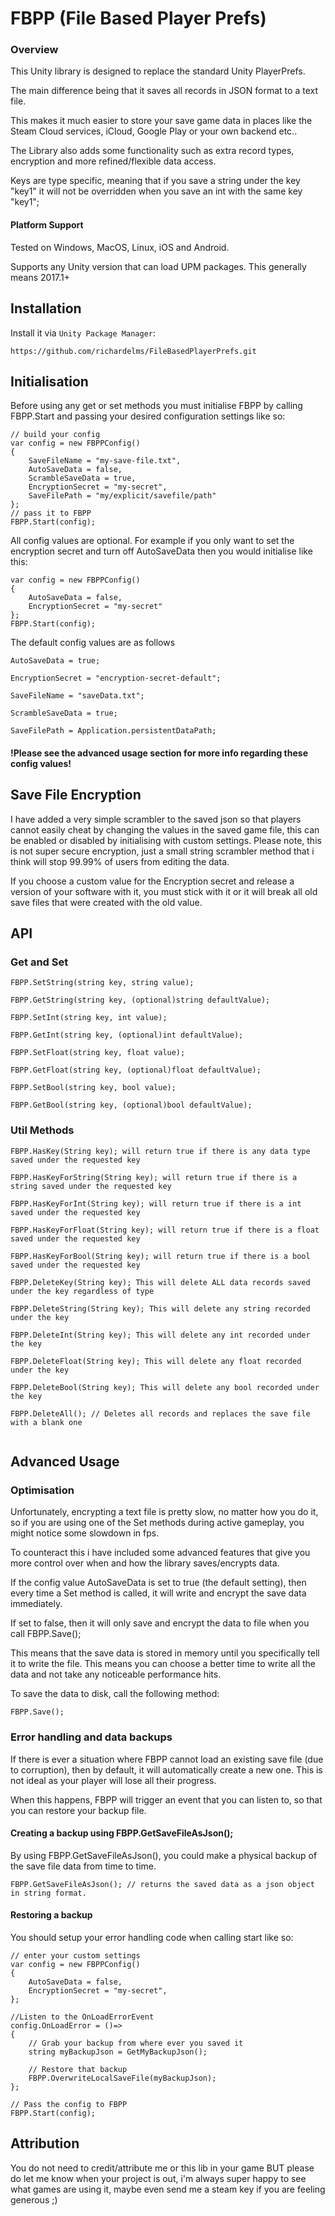 # FBPP (File Based Player Prefs)

### Overview

This Unity library is designed to replace the standard Unity PlayerPrefs. 

The main difference being that it saves all records in JSON format to a text file.

This makes it much easier to store your save game data in places like the Steam Cloud services, iCloud, Google Play or your own backend etc..

The Library also adds some functionality such as extra record types, encryption and more refined/flexible data access.

Keys are type specific, meaning that if you save a string under the key "key1" it will not be overridden when you save an int with the same key "key1";

#### Platform Support

Tested on Windows, MacOS, Linux, iOS and Android.

Supports any Unity version that can load UPM packages. This generally means 2017.1+

## Installation

Install it via `Unity Package Manager`:
```
https://github.com/richardelms/FileBasedPlayerPrefs.git
```
## Initialisation

Before using any get or set methods you must initialise FBPP by calling FBPP.Start and passing your desired configuration settings like so:

```
// build your config
var config = new FBPPConfig()
{
    SaveFileName = "my-save-file.txt",
    AutoSaveData = false,
    ScrambleSaveData = true,
    EncryptionSecret = "my-secret",
    SaveFilePath = "my/explicit/savefile/path"
};
// pass it to FBPP
FBPP.Start(config);
```

All config values are optional. For example if you only want to set the encryption secret and turn off AutoSaveData then you would initialise like this:

```
var config = new FBPPConfig()
{
    AutoSaveData = false,
    EncryptionSecret = "my-secret"
};
FBPP.Start(config);
```
The default config values are as follows

```
AutoSaveData = true;

EncryptionSecret = "encryption-secret-default";

SaveFileName = "saveData.txt";

ScrambleSaveData = true;

SaveFilePath = Application.persistentDataPath;

```

#### !Please see the advanced usage section for more info regarding these config values! 

## Save File Encryption

I have added a very simple scrambler to the saved json so that players cannot easily cheat by changing the values in the saved game file, this can be enabled or disabled by initialising with custom settings. Please note, this is not super secure encryption, just a small string scrambler method that i think will stop 99.99% of users from editing the data.

If you choose a custom value for the Encryption secret and release a version of your software with it, you must stick with it or it will break all old save files that were created with the old value.

## API

### Get and Set
```
FBPP.SetString(string key, string value);

FBPP.GetString(string key, (optional)string defaultValue);
    
FBPP.SetInt(string key, int value);

FBPP.GetInt(string key, (optional)int defaultValue); 
    
FBPP.SetFloat(string key, float value);

FBPP.GetFloat(string key, (optional)float defaultValue); 
    
FBPP.SetBool(string key, bool value);

FBPP.GetBool(string key, (optional)bool defaultValue);
```
### Util Methods
```
FBPP.HasKey(String key); will return true if there is any data type saved under the requested key
    
FBPP.HasKeyForString(String key); will return true if there is a string saved under the requested key
    
FBPP.HasKeyForInt(String key); will return true if there is a int saved under the requested key
    
FBPP.HasKeyForFloat(String key); will return true if there is a float saved under the requested key
    
FBPP.HasKeyForBool(String key); will return true if there is a bool saved under the requested key
    
FBPP.DeleteKey(String key); This will delete ALL data records saved under the key regardless of type
    
FBPP.DeleteString(String key); This will delete any string recorded under the key
    
FBPP.DeleteInt(String key); This will delete any int recorded under the key
    
FBPP.DeleteFloat(String key); This will delete any float recorded under the key
    
FBPP.DeleteBool(String key); This will delete any bool recorded under the key

FBPP.DeleteAll(); // Deletes all records and replaces the save file with a blank one
    
```

## Advanced Usage 

### Optimisation 

Unfortunately, encrypting a text file is pretty slow, no matter how you do it, so if you are using one of the Set methods during active gameplay, you might notice some slowdown in fps.

To counteract this i have included some advanced features that give you more control over when and how the library saves/encrypts data.

If the config value AutoSaveData is set to true (the default setting), then every time a Set method is called, it will write and encrypt the save data immediately.

If set to false, then it will only save and encrypt the data to file when you call FBPP.Save();

This means that the save data is stored in memory until you specifically tell it to write the file. This means you can choose a better time to write all the data and not take any noticeable performance hits.

To save the data to disk, call the following method:

```
FBPP.Save();
```

### Error handling and data backups

If there is ever a situation where FBPP cannot load an existing save file (due to corruption), then by default, it will automatically create a new one. This is not ideal as your player will lose all their progress.

When this happens, FBPP will trigger an event that you can listen to, so that you can restore your backup file.

#### Creating a backup using FBPP.GetSaveFileAsJson();

By using FBPP.GetSaveFileAsJson(), you could make a physical backup of the save file data from time to time.

```
FBPP.GetSaveFileAsJson(); // returns the saved data as a json object in string format.
```

#### Restoring a backup

You should setup your error handling code when calling start like so:

```
// enter your custom settings
var config = new FBPPConfig()
{
    AutoSaveData = false,
    EncryptionSecret = "my-secret",
};

//Listen to the OnLoadErrorEvent
config.OnLoadError = ()=>
{
    // Grab your backup from where ever you saved it
    string myBackupJson = GetMyBackupJson();

    // Restore that backup
    FBPP.OverwriteLocalSaveFile(myBackupJson);
};

// Pass the config to FBPP
FBPP.Start(config);
```

## Attribution

You do not need to credit/attribute me or this lib in your game BUT please do let me know when your project is out, i'm always super happy to see what games are using it, maybe even send me a steam key if you are feeling generous ;)


